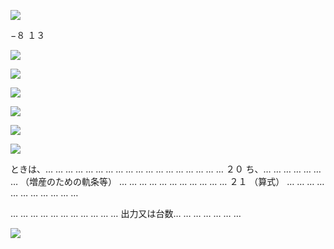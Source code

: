 ![](https://www.nta.go.jp/tmp/45f6b555-e780-42cd-a896-8c6e70009119/images/7063efb190f8d9d0c32c1766e9b08af5f8ab21f84b361b84a3218e21073923b2.jpg)

−８ １３

![](https://www.nta.go.jp/tmp/45f6b555-e780-42cd-a896-8c6e70009119/images/61d801cdd6cb9d4f37af98d413aff02d7eabcaf454b2e6c459a83704bf0efa6e.jpg)

![](https://www.nta.go.jp/tmp/45f6b555-e780-42cd-a896-8c6e70009119/images/30ae95d28a52166496a09910b378703b0785fb8d0a434004426649b1beebd335.jpg)

![](https://www.nta.go.jp/tmp/45f6b555-e780-42cd-a896-8c6e70009119/images/6743160dc48f0c00708e6369157c95483833dacccd3c0de3c2d460d7160516bb.jpg)

![](https://www.nta.go.jp/tmp/45f6b555-e780-42cd-a896-8c6e70009119/images/3a248d48ac5df697cef3e5e86e09db581b368503942299284c81c2dcb8658f2b.jpg)

![](https://www.nta.go.jp/tmp/45f6b555-e780-42cd-a896-8c6e70009119/images/0634685d2ad5507ad8b8f14d8796b9f9de41026e8d4cac6d7d5b9d63153b1904.jpg)

![](https://www.nta.go.jp/tmp/45f6b555-e780-42cd-a896-8c6e70009119/images/71114748cf78358eea12fa867861b6e1c50467afe7851b1c52b986b2fa2ebb85.jpg)

ときは、… … … … … … … … … … … … … … … … … … ２０ ち、… … … … … … … （増産のための軌条等） … … … … … … … … … … … ２１ （算式） … … … … … … … … … … …

… … … … … … … … … … … 出力又は台数… … … … … … …

![](https://www.nta.go.jp/tmp/45f6b555-e780-42cd-a896-8c6e70009119/images/6030e277e2628da12c3d3df4cc972eaf1efbfb59e7121bec31dafdcf5e16496d.jpg)